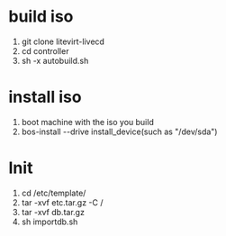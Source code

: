 build iso
=========
1. git clone litevirt-livecd
2. cd controller  
3. sh -x autobuild.sh   

install iso
===========

1. boot machine with the iso you build   
2. bos-install --drive install_device(such as "/dev/sda")

Init
====
1. cd /etc/template/
2. tar -xvf etc.tar.gz -C /
3. tar -xvf db.tar.gz
4. sh importdb.sh

